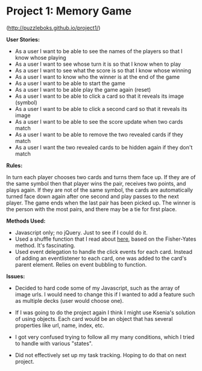# Project 1: Memory Game

(http://puzzleboks.github.io/project1/)

**User Stories:**

* As a user I want to be able to see the names of the players so that I know whose playing
* As a user I want to see whose turn it is so that I know when to play
* As a user I want to see what the score is so that I know whose winning
* As a user I want to know who the winner is at the end of the game
* As a user I want to be able to start the game
* As a user I want to be able play the game again (reset)
* As a user I want to be able to click a card so that it reveals its image (symbol)
* As a user I want to be able to click a second card so that it reveals its image
* As a user I want to be able to see the score update when two cards match
* As a user I want to be able to remove the two revealed cards if they match
* As a user I want the two revealed cards to be hidden again if they don't match

**Rules:**

In turn each player chooses two cards and turns them face up. If they are of the same symbol then that player wins the pair, receives two points, and plays again. If they are not of the same symbol, the cards are automatically turned face down again after one second and play passes to the next player. The game ends when the last pair has been picked up. The winner is the person with the most pairs, and there may be a tie for first place.

**Methods Used:**

* Javascript only; no jQuery. Just to see if I could do it.
* Used a shuffle function that I read about [here](http://bost.ocks.org/mike/shuffle/), based on the Fisher-Yates method. It's fascinating.
* Used event delegation to handle the click events for each card. Instead of adding an eventlistener to each card, one was added to the card's parent element. Relies on event bubbling to function.

**Issues:**

* Decided to hard code some of my Javascript, such as the array of image urls. I would need to change this if I wanted to add a feature such as multiple decks (user would choose one).

* If I was going to do the project again I think I might use Ksenia's solution of using objects. Each card would be an object that has several properties like url, name, index, etc.

* I got very confused trying to follow all my many conditions, which I tried to handle with various "states".

* Did not effectively set up my task tracking. Hoping to do that on next project.
